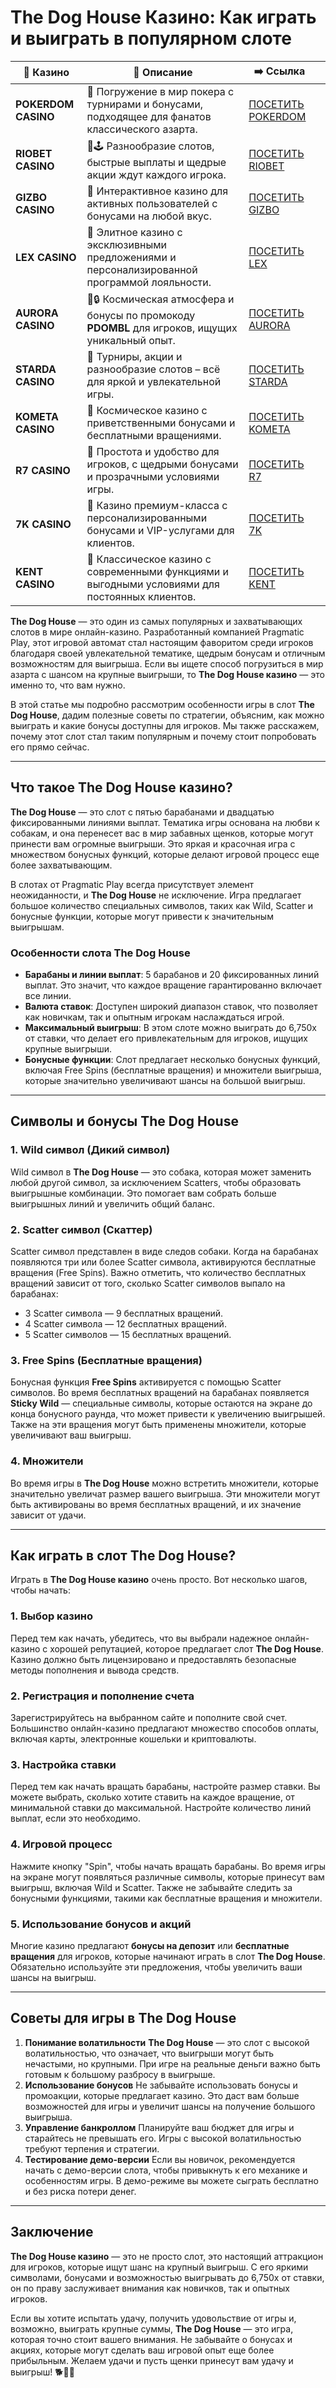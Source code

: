 # The Dog House Казино: Как играть и выиграть в популярном слоте
| 🎰 Казино           | 📜 Описание                                                                                       | ➡️ Ссылка                                                                                          |   |
| ------------------- | ------------------------------------------------------------------------------------------------- | -------------------------------------------------------------------------------------------------- | - |
| **POKERDOM CASINO** | 🎲 Погружение в мир покера с турнирами и бонусами, подходящее для фанатов классического азарта.   | [ПОСЕТИТЬ POKERDOM](https://brandplay.link/FwVc4f)                                                 |   |
| **RIOBET CASINO**   | 🌟🕹️ Разнообразие слотов, быстрые выплаты и щедрые акции ждут каждого игрока.                    | [ПОСЕТИТЬ RIOBET](https://brandplay.link/TnjsxFvH)                                                 |   |
| **GIZBO CASINO**    | 🚀 Интерактивное казино для активных пользователей с бонусами на любой вкус.                      | [ПОСЕТИТЬ GIZBO](https://brandplay.link/rvzLrVLp)                                                  |   |
| **LEX CASINO**      | 🎰 Элитное казино с эксклюзивными предложениями и персонализированной программой лояльности.      | [ПОСЕТИТЬ LEX](https://brandplay.link/VMqNXPFs)                                                    |   |
| **AURORA CASINO**   | 🌌🔒 Космическая атмосфера и бонусы по промокоду **PDOMBL** для игроков, ищущих уникальный опыт. | [ПОСЕТИТЬ AURORA](https://10trafic-stat2.com/click/668546556bcc6313411604bc/6766/13031/subaccount) |   |
| **STARDA CASINO**   | 🌠 Турниры, акции и разнообразие слотов – всё для яркой и увлекательной игры.                     | [ПОСЕТИТЬ STARDA](https://brandplay.link/HDcDrxLk)                                                 |   |
| **KOMETA CASINO**   | 💫 Космическое казино с приветственными бонусами и бесплатными вращениями.                        | [ПОСЕТИТЬ KOMETA](https://brandplay.link/jHzFFYGv)                                                 |   |
| **R7 CASINO**       | 🎯 Простота и удобство для игроков, с щедрыми бонусами и прозрачными условиями игры.              | [ПОСЕТИТЬ R7](https://brandplay.link/dByFXP7h)                                                     |   |
| **7K CASINO**       | 💎 Казино премиум-класса с персонализированными бонусами и VIP-услугами для клиентов.             | [ПОСЕТИТЬ 7K](https://brandplay.link/dd46bNgD)                                                     |   |
| **KENT CASINO**     | 🎲 Классическое казино с современными функциями и выгодными условиями для постоянных клиентов.    | [ПОСЕТИТЬ KENT](https://brandplay.link/XRH1g6Vb)                                                   |   |
**The Dog House** — это один из самых популярных и захватывающих слотов в мире онлайн-казино. Разработанный компанией Pragmatic Play, этот игровой автомат стал настоящим фаворитом среди игроков благодаря своей увлекательной тематике, щедрым бонусам и отличным возможностям для выигрыша. Если вы ищете способ погрузиться в мир азарта с шансом на крупные выигрыши, то **The Dog House казино** — это именно то, что вам нужно.

В этой статье мы подробно рассмотрим особенности игры в слот **The Dog House**, дадим полезные советы по стратегии, объясним, как можно выиграть и какие бонусы доступны для игроков. Мы также расскажем, почему этот слот стал таким популярным и почему стоит попробовать его прямо сейчас.

***

## Что такое The Dog House казино?

**The Dog House** — это слот с пятью барабанами и двадцатью фиксированными линиями выплат. Тематика игры основана на любви к собакам, и она перенесет вас в мир забавных щенков, которые могут принести вам огромные выигрыши. Это яркая и красочная игра с множеством бонусных функций, которые делают игровой процесс еще более захватывающим.

В слотах от Pragmatic Play всегда присутствует элемент неожиданности, и **The Dog House** не исключение. Игра предлагает большое количество специальных символов, таких как Wild, Scatter и бонусные функции, которые могут привести к значительным выигрышам.

### Особенности слота The Dog House

* **Барабаны и линии выплат**: 5 барабанов и 20 фиксированных линий выплат. Это значит, что каждое вращение гарантированно включает все линии.
* **Валюта ставок**: Доступен широкий диапазон ставок, что позволяет как новичкам, так и опытным игрокам наслаждаться игрой.
* **Максимальный выигрыш**: В этом слоте можно выиграть до 6,750x от ставки, что делает его привлекательным для игроков, ищущих крупные выигрыши.
* **Бонусные функции**: Слот предлагает несколько бонусных функций, включая Free Spins (бесплатные вращения) и множители выигрыша, которые значительно увеличивают шансы на большой выигрыш.

***

## Символы и бонусы The Dog House

### 1. **Wild символ (Дикий символ)**

Wild символ в **The Dog House** — это собака, которая может заменить любой другой символ, за исключением Scatters, чтобы образовать выигрышные комбинации. Это помогает вам собрать больше выигрышных линий и увеличить общий баланс.

### 2. **Scatter символ (Скаттер)**

Scatter символ представлен в виде следов собаки. Когда на барабанах появляются три или более Scatter символа, активируются бесплатные вращения (Free Spins). Важно отметить, что количество бесплатных вращений зависит от того, сколько Scatter символов выпало на барабанах:

* 3 Scatter символа — 9 бесплатных вращений.
* 4 Scatter символа — 12 бесплатных вращений.
* 5 Scatter символов — 15 бесплатных вращений.

### 3. **Free Spins (Бесплатные вращения)**

Бонусная функция **Free Spins** активируется с помощью Scatter символов. Во время бесплатных вращений на барабанах появляется **Sticky Wild** — специальные символы, которые остаются на экране до конца бонусного раунда, что может привести к увеличению выигрышей. Также на эти вращения могут быть применены множители, которые увеличивают ваш выигрыш.

### 4. **Множители**

Во время игры в **The Dog House** можно встретить множители, которые значительно увеличат размер вашего выигрыша. Эти множители могут быть активированы во время бесплатных вращений, и их значение зависит от удачи.

***

## Как играть в слот The Dog House?

Играть в **The Dog House казино** очень просто. Вот несколько шагов, чтобы начать:

### 1. **Выбор казино**

Перед тем как начать, убедитесь, что вы выбрали надежное онлайн-казино с хорошей репутацией, которое предлагает слот **The Dog House**. Казино должно быть лицензировано и предоставлять безопасные методы пополнения и вывода средств.

### 2. **Регистрация и пополнение счета**

Зарегистрируйтесь на выбранном сайте и пополните свой счет. Большинство онлайн-казино предлагают множество способов оплаты, включая карты, электронные кошельки и криптовалюты.

### 3. **Настройка ставки**

Перед тем как начать вращать барабаны, настройте размер ставки. Вы можете выбрать, сколько хотите ставить на каждое вращение, от минимальной ставки до максимальной. Настройте количество линий выплат, если это необходимо.

### 4. **Игровой процесс**

Нажмите кнопку "Spin", чтобы начать вращать барабаны. Во время игры на экране могут появляться различные символы, которые принесут вам выигрыш, включая Wild и Scatter. Также не забывайте следить за бонусными функциями, такими как бесплатные вращения и множители.

### 5. **Использование бонусов и акций**

Многие казино предлагают **бонусы на депозит** или **бесплатные вращения** для игроков, которые начинают играть в слот **The Dog House**. Обязательно используйте эти предложения, чтобы увеличить ваши шансы на выигрыш.

***

## Советы для игры в The Dog House

1. **Понимание волатильности**
   **The Dog House** — это слот с высокой волатильностью, что означает, что выигрыши могут быть нечастыми, но крупными. При игре на реальные деньги важно быть готовым к большому разбросу в выигрыше.
2. **Использование бонусов**
   Не забывайте использовать бонусы и промоакции, которые предлагает казино. Это даст вам больше возможностей для игры и увеличит шансы на получение большого выигрыша.
3. **Управление банкроллом**
   Планируйте ваш бюджет для игры и старайтесь не превышать его. Игры с высокой волатильностью требуют терпения и стратегии.
4. **Тестирование демо-версии**
   Если вы новичок, рекомендуется начать с демо-версии слота, чтобы привыкнуть к его механике и особенностям игры. В демо-режиме вы можете сыграть бесплатно и без риска потери денег.

***

## Заключение

**The Dog House казино** — это не просто слот, это настоящий аттракцион для игроков, которые ищут шанс на крупный выигрыш. С его яркими символами, бонусами и возможностью выигрывать до 6,750x от ставки, он по праву заслуживает внимания как новичков, так и опытных игроков.

Если вы хотите испытать удачу, получить удовольствие от игры и, возможно, выиграть крупные суммы, **The Dog House** — это игра, которая точно стоит вашего внимания. Не забывайте о бонусах и акциях, которые могут сделать ваш игровой опыт еще более прибыльным. Желаем удачи и пусть щенки принесут вам удачу и выигрыш! 🐕💸🎰
